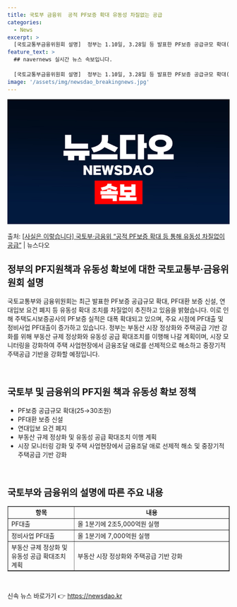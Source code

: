 ```yaml
---
title: 국토부 금융위  공적 PF보증 확대 유동성 차질없는 공급
categories:
  - News
excerpt: >
  [국토교통부금융위원회 설명]  정부는 1.10일, 3.28일 등 발표한 PF보증 공급규모 확대(2530조원)…
feature_text: >
  ## navernews 실시간 뉴스 속보입니다.

  [국토교통부금융위원회 설명]  정부는 1.10일, 3.28일 등 발표한 PF보증 공급규모 확대(2530조원)…
image: '/assets/img/newsdao_breakingnews.jpg'
---
```


![뉴스다오 속보](/assets/img/newsdao_breakingnews.jpg)

<p>출처: <a href="https://newsdao.kr/3548" rel="dofollow">[사실은 이렇습니다] 국토부·금융위 “공적 PF보증 확대 등 통해 유동성 차질없이 공급”</a> | 뉴스다오</p>

<h2 data-ke-size="size26">정부의 PF지원책과 유동성 확보에 대한 국토교통부·금융위원회 설명</h2>
국토교통부와 금융위원회는 최근 발표한 PF보증 공급규모 확대, PF대환 보증 신설, 연대입보 요건 폐지 등 유동성 확대 조치를 차질없이 추진하고 있음을 밝혔습니다. 이로 인해 주택도시보증공사의 PF보증 실적은 대폭 확대되고 있으며, 주요 시점에 PF대출 및 정비사업 PF대출이 증가하고 있습니다. 정부는 부동산 시장 정상화와 주택공급 기반 강화를 위해 부동산 규제 정상화와 유동성 공급 확대조치를 이행해 나갈 계획이며, 시장 모니터링을 강화하여 주택 사업현장에서 금융조달 애로를 선제적으로 해소하고 중장기적 주택공급 기반을 강화할 예정입니다.

<p data-ke-size="size16">&nbsp;</p>

<h2 data-ke-size="size24">국토부 및 금융위의 PF지원 책과 유동성 확보 정책</h2>
<ul>
  <li>PF보증 공급규모 확대(25→30조원)</li>
  <li>PF대환 보증 신설</li>
  <li>연대입보 요건 폐지</li>
  <li>부동산 규제 정상화 및 유동성 공급 확대조치 이행 계획</li>
  <li>시장 모니터링 강화 및 주택 사업현장에서 금융조달 애로 선제적 해소 및 중장기적 주택공급 기반 강화</li>
</ul>

<p data-ke-size="size16">&nbsp;</p>

<h2 data-ke-size="size24">국토부와 금융위의 설명에 따른 주요 내용</h2>
<table style="width: 100%;" border="1">
<tbody>
<tr>
<td style="text-align: center; width: 30%; height: 19px;"><b>항목</b></td>
<td style="text-align: center; width: 70%; height: 19px;"><b>내용</b></td>
</tr>
<tr>
<td style="text-align: left; width: 30%; height: 19px;">PF대출</td>
<td style="text-align: left; width: 70%; height: 19px;">올 1분기에 2조5,000억원 실행</td>
</tr>
<tr>
<td style="text-align: left; width: 30%; height: 19px;">정비사업 PF대출</td>
<td style="text-align: left; width: 70%; height: 19px;">올 1분기에 7,000억원 실행</td>
</tr>
<tr>
<td style="text-align: left; width: 30%; height: 19px;">부동산 규제 정상화 및 유동성 공급 확대조치 계획</td>
<td style="text-align: left; width: 70%; height: 19px;">부동산 시장 정상화와 주택공급 기반 강화</td>
</tr>
</tbody>
</table>


<p data-ke-size="size16">&nbsp;</p> 

신속 뉴스 바로가기 👉 <a href="https://newsdao.kr" rel="dofollow">https://newsdao.kr</a>


